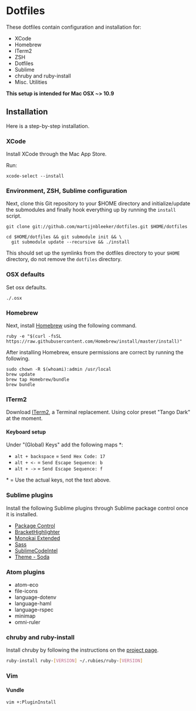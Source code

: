 # Dotfiles

These dotfiles contain configuration and installation for:

* XCode
* Homebrew
* ITerm2
* ZSH
* Dotfiles
* Sublime
* chruby and ruby-install
* Misc. Utilities

**This setup is intended for Mac OSX ~> 10.9**

## Installation

Here is a step-by-step installation.

### XCode

Install XCode through the Mac App Store.

Run:

`xcode-select --install`

### Environment, ZSH, Sublime configuration

Next, clone this Git repository to your $HOME directory and initialize/update
the submodules and finally hook everything up by running the `install` script.

    git clone git://github.com/martijnbleeker/dotfiles.git $HOME/dotfiles

    cd $HOME/dotfiles && git submodule init && \
      git submodule update --recursive && ./install

This should set up the symlinks from the dotfiles directory to your `$HOME`
directory, do not remove the `dotfiles` directory.

### OSX defaults

Set osx defaults.

`./.osx`

### Homebrew

Next, install [Homebrew](http://mxcl.github.com/homebrew/) using the following
command.

    ruby -e "$(curl -fsSL https://raw.githubusercontent.com/Homebrew/install/master/install)"

After installing Homebrew, ensure permissions are correct by running the
following.

    sudo chown -R $(whoami):admin /usr/local
    brew update
    brew tap Homebrew/bundle
    brew bundle

### ITerm2

Download [ITerm2](http://www.iterm2.com/), a Terminal replacement.
Using color preset "Tango Dark" at the moment.

#### Keyboard setup

Under "(Global) Keys" add the following maps *:

- `alt + backspace` = `Send Hex Code: 17`
- `alt + <-` = `Send Escape Sequence: b`
- `alt + ->` = `Send Escape Sequence: f`

\* = Use the actual keys, not the text above.

### Sublime plugins

Install the following Sublime plugins through Sublime package control once
it is installed.

- [Package Control](http://wbond.net/sublime_packages/package_control)
- [BracketHighlighter](https:/github.com/facelessuser/BracketHighlighter)
- [Monokai Extended](https://github.com/jonschlinkert/sublime-monokai-extended.git)
- [Sass](https://github.com/nathos/sass-textmate-bundle)
- [SublimeCodeIntel](https://github.com/SublimeCodeIntel/SublimeCodeIntel.git)
- [Theme - Soda](https://github.com/buymeasoda/soda-theme.git)

### Atom plugins

- atom-eco
- file-icons
- language-dotenv
- language-haml
- language-rspec
- minimap
- omni-ruler

### chruby and ruby-install

Install chruby by following the instructions on the
[project page](https://github.com/postmodern/chruby).


```bash
ruby-install ruby-[VERSION] ~/.rubies/ruby-[VERSION]
```

### Vim

#### Vundle
```bash
vim +:PluginInstall
```
